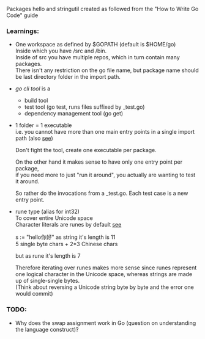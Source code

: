 Packages hello and stringutil created as followed from the "How to Write Go Code" guide

### Learnings:

*	One workspace as defined by $GOPATH (default is $HOME/go)  
	Inside which you have /src and /bin.  
	Inside of src you have multiple repos, which in turn contain many packages.  
	There isn't any restriction on the go file name, but package name should be last directory folder in the import path. 
	
* 	*go cli tool* is a
	*  build tool
	* test tool (go test, runs files suffixed by _test.go)
	* dependency management tool (go get)

* 	1 folder = 1 executable  
	i.e. you cannot have more than one main entry points in a single import path (also [see](https://www.reddit.com/r/golang/comments/35ntmp/how_to_sort_your_projects_in_one_folder_without/))


	Don't fight the tool, create one executable per package.

	On the other hand it makes sense to have only one entry point per package,  
	if you need more to just "run it around", you actually are wanting to test it around. 
	 
	So rather do the invocations from a _test.go. Each test case is a new entry point.

* rune type (alias for int32)  
	To cover entire Unicode space  
	Character literals are runes by default [see](https://stackoverflow.com/a/51611567/3804127)

	s := "hello你好" as string it's length is 11  
	5 single byte chars + 2*3 Chinese chars

	but as rune it's length is 7
	
	Therefore iterating over runes makes more sense since runes represent one logical character in the Unicode space, whereas strings are made up of single-single bytes.  
	(Think about reversing a Unicode string byte by byte and the error one would commit)


### TODO:
*	Why does the swap assignment work in Go (question on understanding the language construct)?